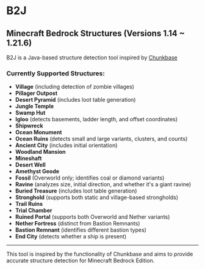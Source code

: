 ﻿# B2J

## Minecraft Bedrock Structures (Versions 1.14 ~ 1.21.6)

B2J is a Java-based structure detection tool inspired by [Chunkbase](https://www.chunkbase.com/)

### Currently Supported Structures:

- **Village** (including detection of zombie villages)
- **Pillager Outpost**
- **Desert Pyramid** (includes loot table generation)
- **Jungle Temple**
- **Swamp Hut**
- **Igloo** (detects basements, ladder length, and offset coordinates)
- **Shipwreck**
- **Ocean Monument**
- **Ocean Ruins** (detects small and large variants, clusters, and counts)
- **Ancient City** (includes initial orientation)
- **Woodland Mansion**
- **Mineshaft**
- **Desert Well**
- **Amethyst Geode**
- **Fossil** (Overworld only; identifies coal or diamond variants)
- **Ravine** (analyzes size, initial direction, and whether it's a giant ravine)
- **Buried Treasure** (includes loot table generation)
- **Stronghold** (supports both static and village-based strongholds)
- **Trail Ruins**
- **Trial Chamber**
- **Ruined Portal** (supports both Overworld and Nether variants)
- **Nether Fortress** (distinct from Bastion Remnants)
- **Bastion Remnant** (identifies different bastion types)
- **End City** (detects whether a ship is present)

---

This tool is inspired by the functionality of Chunkbase and aims to provide accurate structure detection for Minecraft Bedrock Edition.
